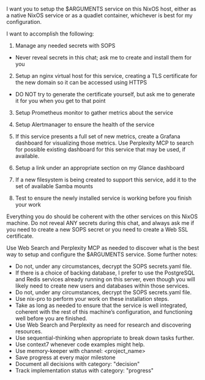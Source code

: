 I want you to setup the $ARGUMENTS service on this NixOS host, either as a native NixOS service or as a quadlet container, whichever is best for my configuration.

I want to accomplish the following:

1. Manage any needed secrets with SOPS

  * Never reveal secrets in this chat; ask me to create and install them for you

2. Setup an nginx virtual host for this service, creating a TLS certificate for the new domain so it can be accessed using HTTPS

  * DO NOT try to generate the certificate yourself, but ask me to generate it for you when you get to that point

3. Setup Prometheus monitor to gather metrics about the service

4. Setup Alertmanager to ensure the health of the service

5. If this service presents a full set of new metrics, create a Grafana dashboard for visualizing those metrics. Use Perplexity MCP to search for possible existing dashboard for this service that may be used, if available.

6. Setup a link under an appropriate section on my Glance dashboard

7. If a new filesystem is being created to support this service, add it to the set of available Samba mounts

8. Test to ensure the newly installed service is working before you finish your work

Everything you do should be coherent with the other services on this NixOS machine. Do not reveal ANY secrets during this chat, and always ask me if you need to create a new SOPS secret or you need to create a Web SSL certificate.

Use Web Search and Perplexity MCP as needed to discover what is the best way to setup and configure the $ARGUMENTS service. Some further notes:

* Do not, under any circumstances, decrypt the SOPS secrets.yaml file.
* If there is a choice of backing database, I prefer to use the PostgreSQL and Redis services already running on this server, even though you will likely need to create new users and databases within those services.
* Do not, under any circumstances, decrypt the SOPS secrets.yaml file.
* Use nix-pro to perform your work on these installation steps.
* Take as long as needed to ensure that the service is well integrated, coherent with the rest of this machine’s configuration, and functioning well before you are finished.
* Use Web Search and Perplexity as need for research and discovering resources.
* Use sequential-thinking when appropriate to break down tasks further.
* Use context7 whenever code examples might help.
* Use memory-keeper with channel: <project_name>
* Save progress at every major milestone
* Document all decisions with category: "decision"
* Track implementation status with category: "progress"
